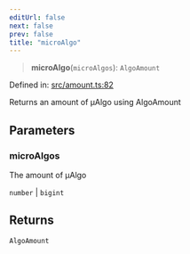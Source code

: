 ```yaml
---
editUrl: false
next: false
prev: false
title: "microAlgo"
---
```


> **microAlgo**(`microAlgos`): `AlgoAmount`

Defined in: [src/amount.ts:82](https://github.com/algorandfoundation/algokit-utils-ts/blob/e57e96ab17213653e656688e8d7251c0107554cf/src/amount.ts#L82)

Returns an amount of µAlgo using AlgoAmount

## Parameters

### microAlgos

The amount of µAlgo

`number` | `bigint`

## Returns

`AlgoAmount`

